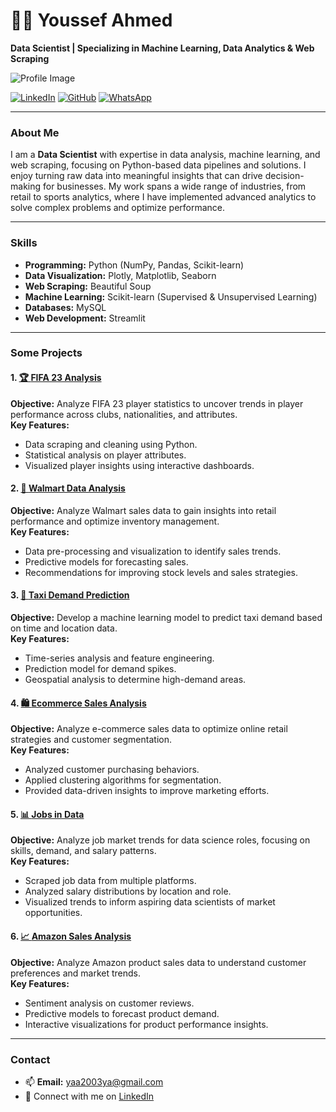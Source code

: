 

# 👨‍💻 Youssef Ahmed

**Data Scientist | Specializing in Machine Learning, Data Analytics & Web Scraping**

![Profile Image](https://youssef-ahmed-cv.streamlit.app/~/+/media/03b41f4ded5b0d8323474f21401147938076ae5b525c5b8b06cf4144.png)

[![LinkedIn](https://img.shields.io/badge/LinkedIn-blue?logo=linkedin)](https://www.linkedin.com/in/youssef-ahmed-9a5643244)
[![GitHub](https://img.shields.io/badge/GitHub-lightgrey?logo=github)](https://github.com/youssefa7med)
[![WhatsApp](https://img.shields.io/badge/WhatsApp-green?logo=whatsapp)](https://api.whatsapp.com/send?phone=201000139417&text=%F0%9F%93%9E)

---

### About Me

I am a **Data Scientist** with expertise in data analysis, machine learning, and web scraping, focusing on Python-based data pipelines and solutions. I enjoy turning raw data into meaningful insights that can drive decision-making for businesses. My work spans a wide range of industries, from retail to sports analytics, where I have implemented advanced analytics to solve complex problems and optimize performance.

---

### Skills

- **Programming:** Python (NumPy, Pandas, Scikit-learn)
- **Data Visualization:** Plotly, Matplotlib, Seaborn
- **Web Scraping:** Beautiful Soup
- **Machine Learning:** Scikit-learn (Supervised & Unsupervised Learning)
- **Databases:** MySQL
- **Web Development:** Streamlit

---

### Some Projects

#### 1. [🏆 **FIFA 23 Analysis**](https://github.com/youssefa7med/Fifa23)
**Objective:** Analyze FIFA 23 player statistics to uncover trends in player performance across clubs, nationalities, and attributes.  
**Key Features:** 
- Data scraping and cleaning using Python.
- Statistical analysis on player attributes.
- Visualized player insights using interactive dashboards.

#### 2. [🛒 **Walmart Data Analysis**](https://github.com/youssefa7med/Walmart)
**Objective:** Analyze Walmart sales data to gain insights into retail performance and optimize inventory management.  
**Key Features:** 
- Data pre-processing and visualization to identify sales trends.
- Predictive models for forecasting sales.
- Recommendations for improving stock levels and sales strategies.

#### 3. [🚕 **Taxi Demand Prediction**](https://github.com/youssefa7med/Taxi)
**Objective:** Develop a machine learning model to predict taxi demand based on time and location data.  
**Key Features:** 
- Time-series analysis and feature engineering.
- Prediction model for demand spikes.
- Geospatial analysis to determine high-demand areas.

#### 4. [🛍️ **Ecommerce Sales Analysis**](https://github.com/youssefa7med/Ecommerce)
**Objective:** Analyze e-commerce sales data to optimize online retail strategies and customer segmentation.  
**Key Features:** 
- Analyzed customer purchasing behaviors.
- Applied clustering algorithms for segmentation.
- Provided data-driven insights to improve marketing efforts.

#### 5. [📊 **Jobs in Data**](https://github.com/youssefa7med/jobs_in_data)
**Objective:** Analyze job market trends for data science roles, focusing on skills, demand, and salary patterns.  
**Key Features:** 
- Scraped job data from multiple platforms.
- Analyzed salary distributions by location and role.
- Visualized trends to inform aspiring data scientists of market opportunities.

#### 6. [📈 **Amazon Sales Analysis**](https://github.com/youssefa7med/Amazon-Sales)
**Objective:** Analyze Amazon product sales data to understand customer preferences and market trends.  
**Key Features:** 
- Sentiment analysis on customer reviews.
- Predictive models to forecast product demand.
- Interactive visualizations for product performance insights.

---

### Contact

- 📫 **Email:** yaa2003ya@gmail.com
- 💬 Connect with me on [LinkedIn](https://www.linkedin.com/in/youssef-ahmed-9a5643244)


